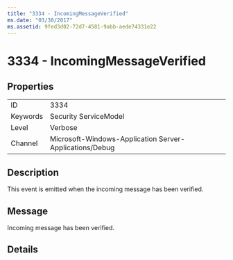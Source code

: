 ```yaml
---
title: "3334 - IncomingMessageVerified"
ms.date: "03/30/2017"
ms.assetid: 9fed3d02-72d7-4581-9abb-aede74331e22
---
```

# 3334 - IncomingMessageVerified
## Properties  
  
|||  
|-|-|  
|ID|3334|  
|Keywords|Security ServiceModel|  
|Level|Verbose|  
|Channel|Microsoft-Windows-Application Server-Applications/Debug|  
  
## Description  
 This event is emitted when the incoming message has been verified.  
  
## Message  
 Incoming message has been verified.  
  
## Details
